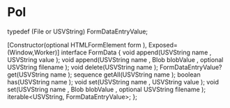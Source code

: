 # Pol

typedef (File or USVString) FormDataEntryValue;

[Constructor(optional HTMLFormElement form
),
 Exposed=(Window,Worker)]
interface FormData {
  void append(USVString name
, USVString value
);
  void append(USVString name
, Blob blobValue
, optional USVString filename
);
  void delete(USVString name
);
  FormDataEntryValue? get(USVString name
);
  sequence<FormDataEntryValue> getAll(USVString name
);
  boolean has(USVString name
);
  void set(USVString name
, USVString value
);
  void set(USVString name
, Blob blobValue
, optional USVString filename
);
  iterable<USVString, FormDataEntryValue>;
};
